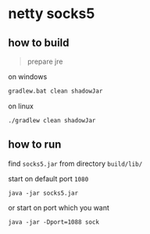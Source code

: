 # netty socks5

## how to build

> prepare jre

on windows

```bat
gradlew.bat clean shadowJar
```

on linux

```shell
./gradlew clean shadowJar
```

## how to run

find `socks5.jar` from directory `build/lib/`

start on default port `1080`

```shell
java -jar socks5.jar
```

or start on port which you want

```shell
java -jar -Dport=1088 sock
```
